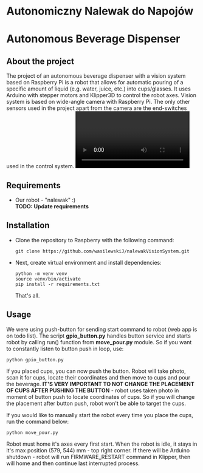 # Autonomiczny Nalewak do Napojów #
# Autonomous Beverage Dispenser #

## About the project ##
The project of an autonomous beverage dispenser with a vision system based on Raspberry Pi is a robot that allows for automatic pouring of a specific amount of liquid (e.g. water, juice, etc.) into cups/glasses. It uses Arduino with stepper motors and Klipper3D to control the robot axes. Vision system is based on wide-angle camera with Raspberry Pi. The only other sensors used in the project apart from the camera are the end-switches used in the control system.
<video>

## Requirements ##
- Our robot - "nalewak" :)<br>
**TODO: Update requirements**

## Installation ## 
- Clone the repository to Raspberry with the following command:
  ```
  git clone https://github.com/wasilewskiJ/nalewakVisionSystem.git
  ```
- Next, create virtual environment and install dependencies:
  ```
  python -m venv venv
  source venv/bin/activate
  pip install -r requirements.txt
  ```
  That's all.
  
## Usage ##
We were using push-button for sending start command to robot (web app is on todo list). The script **gpio_button.py** handles button service and starts robot by calling run() function from **move_pour.py** module. So if you want to constantly listen to button push in loop, use:
```
python gpio_button.py
```
If you placed cups, you can now push the button. Robot will take photo, scan it for cups, locate their coordinates and then move to cups and pour the beverage. **IT'S VERY IMPORTANT TO NOT CHANGE THE PLACEMENT OF CUPS AFTER PUSHING THE BUTTON** - robot uses taken photo in moment of button push to locate coordinates of cups. So if you will change the placement after button push, robot won't be able to target the cups.

If you would like to manually start the robot every time you place the cups, run the command below:
```
python move_pour.py
```

Robot must home it's axes every first start. When the robot is idle, it stays in it's max position (579, 544) mm - top right corner. If there will be Arduino shutdown - robot will run FIRMWARE_RESTART command in Klipper, then will home and then continue last interrupted process.


  
